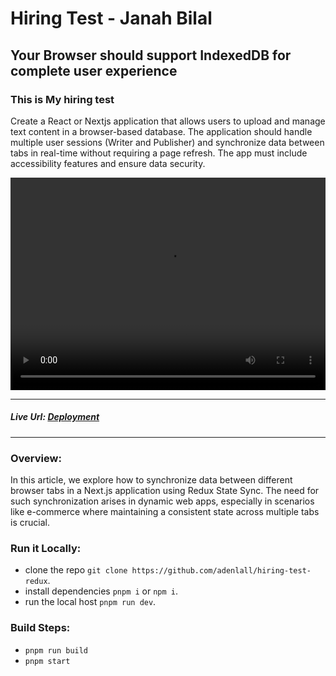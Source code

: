 # Hiring Test - Janah Bilal


## Your Browser should support IndexedDB for complete user experience


### This is My hiring test
Create a React or Nextjs application that allows users to upload and manage text content in a
browser-based database. The application should handle multiple user sessions (Writer and
Publisher) and synchronize data between tabs in real-time without requiring a page refresh. The
app must include accessibility features and ensure data security.

<video width="100%" height="340" controls>
  <source src="https://github.com/adenlall/hiring-test-redux/blob/main/public/hiring-test.webm" type="video/webm">
</video>

<hr />

##### Live Url: [Deployment](https://hiring-test-redux.vercel.app/)

<hr />

### Overview: 
In this article, we explore how to synchronize data between different browser tabs in a Next.js application using Redux State Sync. The need for such synchronization arises in dynamic web apps, especially in scenarios like e-commerce where maintaining a consistent state across multiple tabs is crucial.

### Run it Locally:

- clone the repo `git clone https://github.com/adenlall/hiring-test-redux`.
- install dependencies `pnpm i` or `npm i`.
- run the local host `pnpm run dev`.

### Build Steps:
 - `pnpm run build`
 - `pnpm start`
